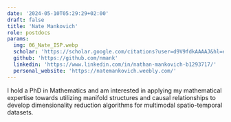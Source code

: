 ```yaml
---
date: '2024-05-10T05:29:29+02:00'
draft: false
title: 'Nate Mankovich'
role: postdocs
params:
  img: 06_Nate_ISP.webp
  scholar: 'https://scholar.google.com/citations?user=d9V9fdkAAAAJ&hl=en'
  github: 'https://github.com/nmank'
  linkedin: 'https://www.linkedin.com/in/nathan-mankovich-b1293717/'
  personal_website: 'https://natemankovich.weebly.com/'
---
```


I hold a PhD in Mathematics and am interested in applying my mathematical expertise towards utilizing manifold structures and causal relationships to develop dimensionality reduction algorithms for multimodal spatio-temporal datasets.
